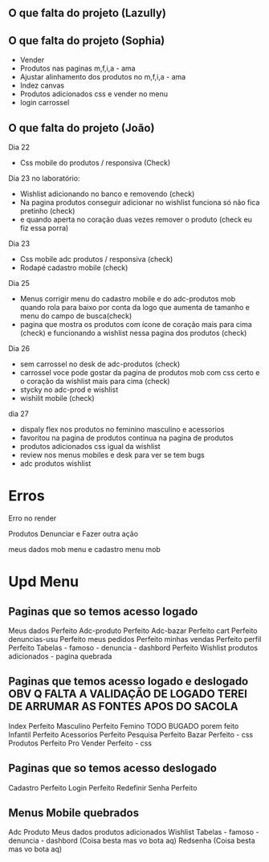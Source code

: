 ## O que falta do projeto (Lazully)
## O que falta do projeto (Sophia)

- Vender
- Produtos nas paginas m,f,i,a - ama
- Ajustar alinhamento dos produtos no m,f,i,a - ama
- Indez canvas
- Produtos adicionados css e vender no menu
- login carrossel

## O que falta do projeto (João)

Dia 22 
- Css mobile do produtos / responsiva (Check)

Dia 23 no laboratório:
- Wishlist adicionando no banco e removendo  (check)
- Na pagina produtos conseguir adicionar no wishlist funciona só não fica pretinho (check)
- e quando aperta no coração duas vezes remover o produto (check eu fiz essa porra)

Dia 23 
- Css mobile adc produtos / responsiva (check)
- Rodapé cadastro mobile (check)

Dia 25

- Menus corrigir menu do cadastro mobile e do adc-produtos mob quando rola para baixo por conta da logo que aumenta de tamanho e menu do campo de busca(check)
- pagina que mostra os produtos com ícone de coração mais para cima (check)
e funcionando a wishlist nessa pagina dos produtos (check)


Dia 26


- sem carrossel no desk de adc-produtos (check)
- carrossel voce pode gostar da pagina de produtos mob com css certo e o coração da wishlist mais para cima (check)
- stycky no adc-prod e wishlist
- wishilit mobile (check)


dia 27
- dispaly flex nos produtos no feminino masculino e acessorios
- favoritou na pagina de produtos continua na pagina de produtos
- produtos adicionados css igual da wishlist
- review nos menus mobiles e desk para ver se tem bugs
- adc produtos wishlist 

# Erros

Erro no render

Produtos Denunciar e Fazer outra ação

meus dados mob menu e cadastro menu mob






# Upd Menu
## Paginas que so temos acesso logado
Meus dados  Perfeito
Adc-produto Perfeito
Adc-bazar Perfeito
cart    Perfeito
denuncias-usu   Perfeito
meus pedidos    Perfeito
minhas vendas   Perfeito
perfil  Perfeito
Tabelas - famoso - denuncia - dashbord  Perfeito
Wishlist
produtos adicionados       - pagina quebrada

## Paginas que temos acesso logado e deslogado          OBV Q FALTA A VALIDAÇÃO DE LOGADO        TEREI DE ARRUMAR AS FONTES APOS DO SACOLA
Index   Perfeito
Masculino   Perfeito
Femino  TODO BUGADO porem feito
Infantil    Perfeito
Acessorios  Perfeito
Pesquisa    Perfeito
Bazar   Perfeito - css
Produtos    Perfeito Pro
Vender      Perfeito - css

## Paginas que so temos acesso deslogado
Cadastro    Perfeito
Login   Perfeito
Redefinir Senha     Perfeito


## Menus Mobile quebrados
Adc Produto
Meus dados
produtos adicionados
Wishlist
Tabelas - famoso - denuncia - dashbord (Coisa besta mas vo bota aq)
Redsenha (Coisa besta mas vo bota aq)

